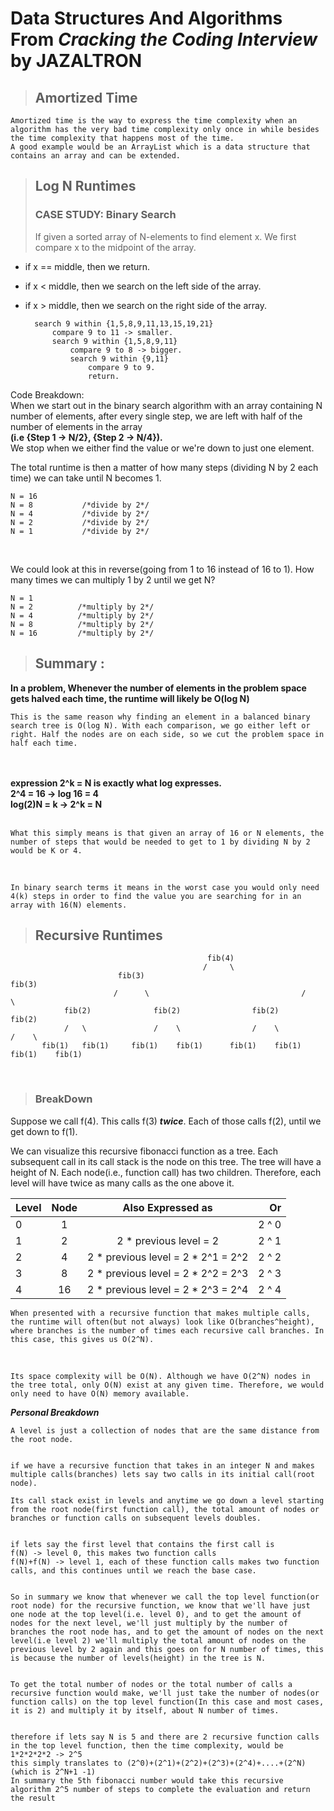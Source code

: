 # <b> Data Structures And Algorithms From <i>Cracking the Coding Interview</i> by <b>JAZALTRON</b> </b>
>## <b>Amortized Time</b>
<!-- <i> -->
    Amortized time is the way to express the time complexity when an algorithm has the very bad time complexity only once in while besides the time complexity that happens most of the time.
    A good example would be an ArrayList which is a data structure that contains an array and can be extended.
<!-- </i> -->



>## <b>Log N Runtimes</b>
>### CASE STUDY: Binary Search
>If given a sorted array of N-elements to find element x. We first compare x to the midpoint of the array. 
+ if x == middle, then we return.
+ if x < middle, then we search on the left side of the array. 
+ if x >  middle, then we search on the right side of the array. 


        search 9 within {1,5,8,9,11,13,15,19,21}
            compare 9 to 11 -> smaller.
            search 9 within {1,5,8,9,11}
                compare 9 to 8 -> bigger.
                search 9 within {9,11}
                    compare 9 to 9.
                    return.

Code Breakdown:<br>
 When we start out in the binary search algorithm with an array containing N number of elements, after every single step, we are left with half of the number of elements in the array<br>
 <b>(i.e {Step 1 -> N/2},
 {Step 2 -> N/4}). </b><br>
 We stop when we either find the value or we're down to just one element. <br>


 The total runtime is then a matter of how many steps
 (dividing N by 2 each time) we can take until N becomes 1. 

    N = 16
    N = 8           /*divide by 2*/       
    N = 4           /*divide by 2*/
    N = 2           /*divide by 2*/
    N = 1           /*divide by 2*/

<br>

We could look at this in reverse(going from 1 to 16 instead of 16 to 1). How many times we can multiply 1 by 2 until we get N?

    N = 1 
    N = 2          /*multiply by 2*/       
    N = 4          /*multiply by 2*/
    N = 8          /*multiply by 2*/
    N = 16         /*multiply by 2*/


>## <b> Summary </b>:
<b>In a problem, Whenever the number of elements in the problem space gets halved each time, the runtime will likely be O(log N)</b> 

    This is the same reason why finding an element in a balanced binary search tree is O(log N). With each comparison, we go either left or right. Half the nodes are on each side, so we cut the problem space in half each time. 
<br>
<br>
<b>expression 2^k = N is exactly what log expresses.</b>
<br>
<b>2^4 = 16 ->  log 16 = 4</b>
<br>
<b>log(2)N = k -> 2^k = N</b>
<br>
<br>

    What this simply means is that given an array of 16 or N elements, the number of steps that would be needed to get to 1 by dividing N by 2 would be K or 4. 
<br>

    In binary search terms it means in the worst case you would only need 4(k) steps in order to find the value you are searching for in an array with 16(N) elements. 




>## <b>Recursive Runtimes</b>
                                                fib(4)  
                                               /     \   
                            fib(3)                                    fib(3)
                           /      \                                  /      \
                fib(2)              fib(2)                fib(2)                  fib(2)
                /   \               /    \                /    \                  /    \  
           fib(1)   fib(1)     fib(1)    fib(1)      fib(1)    fib(1)        fib(1)    fib(1)
                

<br>

>### **BreakDown** 
Suppose we call f(4). This calls f(3) ***twice***. Each of those calls f(2), until we get down to f(1).
<br>

We can visualize this recursive fibonacci function as a tree. Each subsequent call in its call stack is the node on this tree. The tree will have a height of N. Each node(i.e., function call) has two children. Therefore, each level will have twice as many calls as the one above it.


|Level|Node |Also Expressed as                  |Or       |
| :---| :--:| :--------------------------------:| -------:|
| 0   | 1   |                                   | 2 ^  0  |
| 1   | 2   |2 * previous level = 2             | 2 ^  1  |
| 2   | 4   |2 * previous level = 2 * 2^1 = 2^2 | 2 ^  2  |
| 3   | 8   |2 * previous level = 2 * 2^2 = 2^3 | 2 ^  3  |
| 4   | 16  |2 * previous level = 2 * 2^3 = 2^4 | 2 ^  4  |


    When presented with a recursive function that makes multiple calls, the runtime will often(but not always) look like O(branches^height), where branches is the number of times each recursive call branches. In this case, this gives us O(2^N).
<br>
    
    Its space complexity will be O(N). Although we have O(2^N) nodes in the tree total, only O(N) exist at any given time. Therefore, we would only need to have O(N) memory available.


***Personal Breakdown***
    
    A level is just a collection of nodes that are the same distance from the root node.


    if we have a recursive function that takes in an integer N and makes multiple calls(branches) lets say two calls in its initial call(root node).
    
    Its call stack exist in levels and anytime we go down a level starting from the root node(first function call), the total amount of nodes or branches or function calls on subsequent levels doubles.


    if lets say the first level that contains the first call is 
    f(N) -> level 0, this makes two function calls 
    f(N)+f(N) -> level 1, each of these function calls makes two function calls, and this continues until we reach the base case.


    So in summary we know that whenever we call the top level function(or root node) for the recursive function, we know that we'll have just one node at the top level(i.e. level 0), and to get the amount of nodes for the next level, we'll just multiply by the number of branches the root node has, and to get the amount of nodes on the next level(i.e level 2) we'll multiply the total amount of nodes on the previous level by 2 again and this goes on for N number of times, this is because the number of levels(height) in the tree is N.


    To get the total number of nodes or the total number of calls a recursive function would make, we'll just take the number of nodes(or function calls) on the top level function(In this case and most cases, it is 2) and multiply it by itself, about N number of times.


    therefore if lets say N is 5 and there are 2 recursive function calls in the top level function, then the time complexity, would be 
    1*2*2*2*2 -> 2^5
    this simply translates to (2^0)+(2^1)+(2^2)+(2^3)+(2^4)+....+(2^N)
    (which is 2^N+1 -1)
    In summary the 5th fibonacci number would take this recursive algorithm 2^5 number of steps to complete the evaluation and return the result





